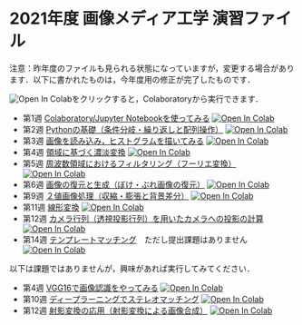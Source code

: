 # 2021年度 画像メディア工学 演習ファイル

注意：昨年度のファイルも見られる状態になっていますが，変更する場合があります．以下に書かれたものは，今年度用の修正が完了したものです．

![Open In Colab](https://colab.research.google.com/assets/colab-badge.svg)をクリックすると，Colaboratoryから実行できます．
- 第1週 [Colaboratory/Jupyter Notebookを使ってみる](https://github.com/yamazoe/ImageMediaProcessing/blob/main/week01.ipynb)
[![Open In Colab](https://colab.research.google.com/assets/colab-badge.svg)](https://colab.research.google.com/github/yamazoe/ImageMediaProcessing/blob/main/week01.ipynb)
- 第2週 [Pythonの基礎（条件分岐・繰り返しと配列操作）](https://github.com/yamazoe/ImageMediaProcessing/blob/main/week02.ipynb)
[![Open In Colab](https://colab.research.google.com/assets/colab-badge.svg)](https://colab.research.google.com/github/yamazoe/ImageMediaProcessing/blob/main/week02.ipynb)
- 第3週 [画像を読み込み，ヒストグラムを描いてみる](https://github.com/yamazoe/ImageMediaProcessing/blob/main/week03.ipynb)
[![Open In Colab](https://colab.research.google.com/assets/colab-badge.svg)](https://colab.research.google.com/github/yamazoe/ImageMediaProcessing/blob/main/week03.ipynb)
- 第4週 [領域に基づく濃淡変換](https://github.com/yamazoe/ImageMediaProcessing/blob/main/week04.ipynb)
[![Open In Colab](https://colab.research.google.com/assets/colab-badge.svg)](https://colab.research.google.com/github/yamazoe/ImageMediaProcessing/blob/main/week04.ipynb)
- 第5週 [周波数領域におけるフィルタリング（フーリエ変換）](https://github.com/yamazoe/ImageMediaProcessing/blob/main/week05.ipynb)
[![Open In Colab](https://colab.research.google.com/assets/colab-badge.svg)](https://colab.research.google.com/github/yamazoe/ImageMediaProcessing/blob/main/week05.ipynb)
- 第6週 [画像の復元と生成（ぼけ・ぶれ画像の復元）](https://github.com/yamazoe/ImageMediaProcessing/blob/main/week06.ipynb)
[![Open In Colab](https://colab.research.google.com/assets/colab-badge.svg)](https://colab.research.google.com/github/yamazoe/ImageMediaProcessing/blob/main/week06.ipynb)
- 第9週 [２値画像処理（収縮・膨張と背景差分）](https://github.com/yamazoe/ImageMediaProcessing/blob/main/week09.ipynb)
[![Open In Colab](https://colab.research.google.com/assets/colab-badge.svg)](https://colab.research.google.com/github/yamazoe/ImageMediaProcessing/blob/main/week09.ipynb)
- 第11週 [線形変換](https://github.com/yamazoe/ImageMediaProcessing/blob/main/week11.ipynb)
[![Open In Colab](https://colab.research.google.com/assets/colab-badge.svg)](https://colab.research.google.com/github/yamazoe/ImageMediaProcessing/blob/main/week11.ipynb)
- 第12週 [カメラ行列（透視投影行列）を用いたカメラへの投影の計算](https://github.com/yamazoe/ImageMediaProcessing/blob/main/week12.ipynb)
[![Open In Colab](https://colab.research.google.com/assets/colab-badge.svg)](https://colab.research.google.com/github/yamazoe/ImageMediaProcessing/blob/main/week12.ipynb)
- 第14週 [テンプレートマッチング](https://github.com/yamazoe/ImageMediaProcessing/blob/main/week14.ipynb)　ただし提出課題はありません
[![Open In Colab](https://colab.research.google.com/assets/colab-badge.svg)](https://colab.research.google.com/github/yamazoe/ImageMediaProcessing/blob/main/week14.ipynb)

以下は課題ではありませんが，興味があれば実行してみてください．
- 第4週 [VGG16で画像認識をやってみる](https://github.com/yamazoe/ImageMediaProcessing/blob/main/week04_2.ipynb)
[![Open In Colab](https://colab.research.google.com/assets/colab-badge.svg)](https://colab.research.google.com/github/yamazoe/ImageMediaProcessing/blob/main/week04_2.ipynb)
- 第10週 [ディープラーニングでステレオマッチング](https://github.com/yamazoe/ImageMediaProcessing/blob/main/week10.ipynb)
[![Open In Colab](https://colab.research.google.com/assets/colab-badge.svg)](https://colab.research.google.com/github/yamazoe/ImageMediaProcessing/blob/main/week10.ipynb)
- 第12週 [射影変換の応用（射影変換による画像合成）](https://github.com/yamazoe/ImageMediaProcessing/blob/main/week12_2.ipynb)
[![Open In Colab](https://colab.research.google.com/assets/colab-badge.svg)](https://colab.research.google.com/github/yamazoe/ImageMediaProcessing/blob/main/week12_2.ipynb)
